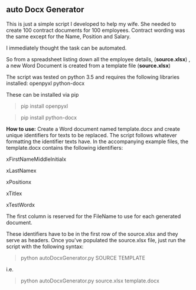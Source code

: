 ## auto Docx Generator

This is just a simple script I developed to help my wife. She needed to create 100 contract documents for 100 employees. Contract wording was the same except for the Name, Position and Salary.

I immediately thought the task can be automated.

So from a spreadsheet listing down all the employee details, (**source.xlsx**) , a new Word Document is created from a template file (**source.xlsx**)

The script was tested on python 3.5 and requires the following libraries installed:
openpyxl
python-docx

These can be installed via pip

>pip install openpyxl

>pip install python-docx

**How to use:**
Create a Word document named template.docx and create unique identifiers for texts to be replaced. The script follows whatever formatting the identifier texts have. In the accompanying example files, the template.docx contains the following identifiers: 

xFirstNameMiddleInitialx

xLastNamex

xPositionx

xTitlex

xTestWordx

The first column is reserved for the FileName to use for each generated document.

These identifiers have to be in the first row of the source.xlsx and they serve as headers. Once you've populated the source.xlsx file, just run the script with the following syntax:

>python autoDocxGenerator.py SOURCE TEMPLATE

i.e.

>python autoDocxGenerator.py source.xlsx template.docx
